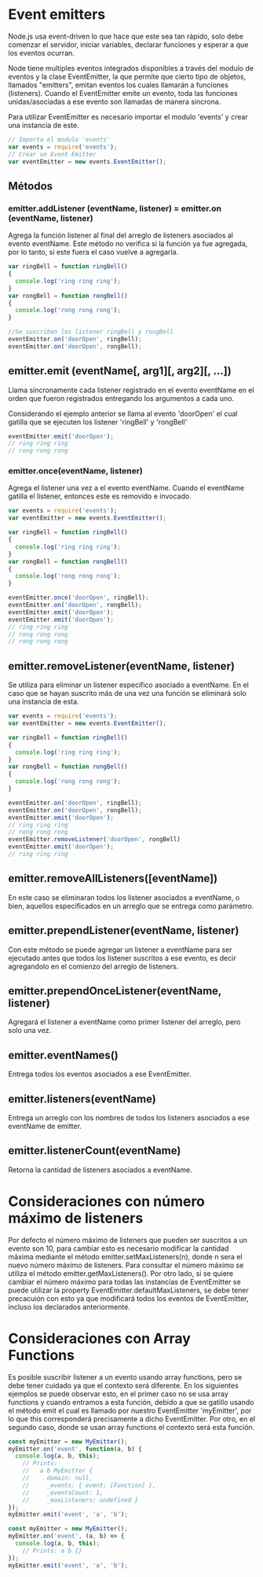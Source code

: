 # Event emitters

Node.js usa event-driven lo que hace que este sea tan rápido, solo debe comenzar el servidor, iniciar variables, declarar funciones y esperar a que los eventos ocurran. 

Node tiene multiples eventos integrados disponibles a través del modulo de eventos y la clase EventEmitter, la que permite que cierto tipo de objetos, llamados "emitters", emitan eventos los cuales llamarán a funciones (listeners). Cuando el EventEmitter emite un evento, toda las funciones unidas/asociadas a ese evento son llamadas de manera síncrona. 

Para utilizar EventEmitter es necesario importar el modulo 'events' y crear una instancia de este.

```javascript
// Importa el modulo 'events'
var events = require('events');
// Crear un Event Emitter
var eventEmitter = new events.EventEmitter();

```

## Métodos

### emitter.addListener (eventName, listener) = emitter.on (eventName, listener)

Agrega la función listener al final del arreglo de listeners asociados al evento eventName. Este método no verifica si la función ya fue agregada, por lo tanto, si este fuera el caso vuelve a agregarla.


```javascript
var ringBell = function ringBell()
{
  console.log('ring ring ring');
}
var rongBell = function rongBell()
{
  console.log('rong rong rong');
}

//Se suscriben los listener ringBell y rongBell
eventEmitter.on('doorOpen', ringBell);
eventEmitter.on('doorOpen', rongBell);

```

## emitter.emit (eventName[, arg1][, arg2][, ...])

Llama síncronamente cada listener registrado en el evento eventName en el orden que fueron registrados entregando los argumentos a cada uno. 

Considerando el ejemplo anterior se llama al evento 'doorOpen' el cual gatilla que se ejecuten los listener 'ringBell' y 'rongBell'

```javascript
eventEmitter.emit('doorOpen');
// ring ring ring
// rong rong rong

```
### emitter.once(eventName, listener)

Agrega el listener una vez a el evento eventName. Cuando el eventName gatilla el listener, entonces este es removido e invocado.

```javascript
var events = require('events');
var eventEmitter = new events.EventEmitter();

var ringBell = function ringBell()
{
  console.log('ring ring ring');
}
var rongBell = function rongBell()
{
  console.log('rong rong rong');
}

eventEmitter.once('doorOpen', ringBell);
eventEmitter.on('doorOpen', rongBell);
eventEmitter.emit('doorOpen');
eventEmitter.emit('doorOpen');
// ring ring ring
// rong rong rong
// rong rong rong

```

## emitter.removeListener(eventName, listener) 

Se utiliza para eliminar un listener específico asociado a eventName. En el caso que se hayan suscrito más de una vez una función se eliminará solo una instancia de esta.

```javascript
var events = require('events');
var eventEmitter = new events.EventEmitter();

var ringBell = function ringBell()
{
  console.log('ring ring ring');
}
var rongBell = function rongBell()
{
  console.log('rong rong rong');
}

eventEmitter.on('doorOpen', ringBell);
eventEmitter.on('doorOpen', rongBell);
eventEmitter.emit('doorOpen');
// ring ring ring
// rong rong rong
eventEmitter.removeListener('doorOpen', rongBell)
eventEmitter.emit('doorOpen');
// ring ring ring

```

## emitter.removeAllListeners([eventName])

En este caso se eliminaran todos los listener asociados a eventName, o bien, aquellos específicados en un arreglo que se entrega como parámetro. 

## emitter.prependListener(eventName, listener)

Con este método se puede agregar un listener a eventName para ser ejecutado antes que todos los listener suscritos a ese evento, es decir agregandolo en el comienzo del arreglo de listeners.

## emitter.prependOnceListener(eventName, listener)

Agregará el listener a eventName como primer listener del arreglo, pero solo una vez.

## emitter.eventNames()

Entrega todos los eventos asociados a ese EventEmitter.

## emitter.listeners(eventName)

Entrega un arreglo con los nombres de todos los listeners asociados a ese eventName de emitter.

## emitter.listenerCount(eventName)

Retorna la cantidad de listeners asociados a eventName.

# Consideraciones con número máximo de listeners

Por defecto el número máximo de listeners que pueden ser suscritos a un evento son 10, para cambiar esto es necesario modificar la cantidad máxima mediante el método emitter.setMaxListeners(n), donde n sera el nuevo número máximo de listeners. Para consultar el número máximo se utiliza el método emitter.getMaxListeners(). Por otro lado, si se quiere cambiar el número máximo para todas las instancias de EventEmitter se puede utilizar la property EventEmitter.defaultMaxListeners, se debe tener precacuión con esto ya que modificará todos los eventos de EventEmitter, incluso los declarados anteriormente.

# Consideraciones con Array Functions

Es posible suscribir listener a un evento usando array functions, pero se debe tener cuidado ya que el contexto será diferente. En los siguientes ejemplos se puede observar esto, en el primer caso no se usa array functions y cuando entramos a esta función, debido a que se gatillo usando el método emit el cual es llamado por nuestro EventEmitter 'myEmitter', por lo que this corresponderá precisamente a dicho EventEmitter. Por otro, en el segundo caso, donde se usan array functions el contexto será esta función.

```javascript
const myEmitter = new MyEmitter();
myEmitter.on('event', function(a, b) {
  console.log(a, b, this);
    // Prints:
    //   a b MyEmitter {
    //     domain: null,
    //     _events: { event: [Function] },
    //     _eventsCount: 1,
    //     _maxListeners: undefined }
});
myEmitter.emit('event', 'a', 'b');
````

```javascript
const myEmitter = new MyEmitter();
myEmitter.on('event', (a, b) => {
  console.log(a, b, this);
    // Prints: a b {}
});
myEmitter.emit('event', 'a', 'b');
````

